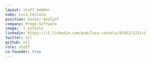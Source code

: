 ```yaml
---
layout: staff_member
name: Luca Cestola
position: Senior Analyst
company: Proge-Software
image:  l_cestola
linkedin: https://it.linkedin.com/pub/luca-cestola/9/652/122/it
twitter: nil
github: nil
role: staff
co-founder: true
---
```

<!-- Da inserire -->